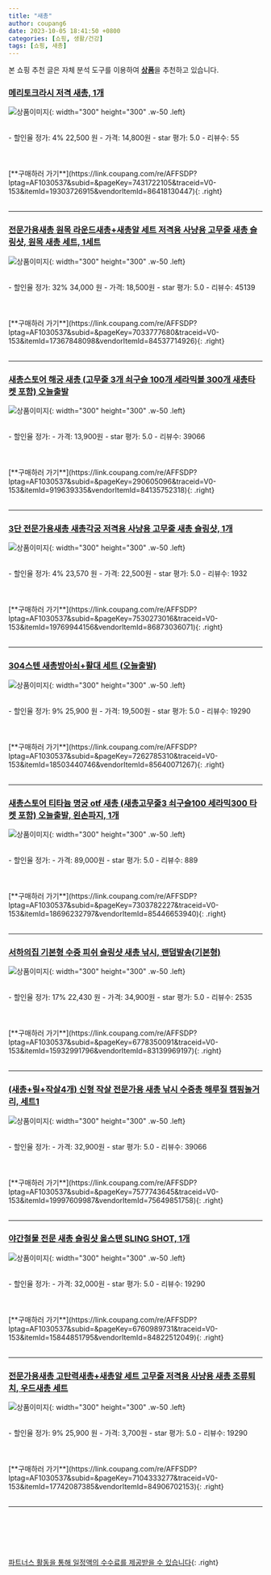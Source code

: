 ```yaml
---
title: "새총"
author: coupang6
date: 2023-10-05 18:41:50 +0800
categories: [쇼핑, 생활/건강]
tags: [쇼핑, 새총]
---
```


본 쇼핑 추천 글은 자체 분석 도구를 이용하여 [**상품**](https://link.coupang.com/a/bao1ui)을 추천하고 있습니다.

### [메리토크라시 저격 새총, 1개](https://link.coupang.com/re/AFFSDP?lptag=AF1030537&subid=&pageKey=7431722105&traceid=V0-153&itemId=19303726915&vendorItemId=86418130447)

![상품이미지](https://thumbnail6.coupangcdn.com/thumbnails/remote/230x230ex/image/vendor_inventory/5a98/76a177453def887df998550e2688e40e8fd56ff134fd1759f27e08d967d7.png){: width="300" height="300" .w-50 .left}


<br>
- 할인율 정가: 4%  22,500   원
- 가격: 14,800원
- star 평가: 5.0
- 리뷰수: 55
<br>
<br>
<br>
<br>
[**구매하러 가기**](https://link.coupang.com/re/AFFSDP?lptag=AF1030537&subid=&pageKey=7431722105&traceid=V0-153&itemId=19303726915&vendorItemId=86418130447){: .right}
<br>
<br>

---

### [전문가용새총 원목 라운드새총+새총알 세트 저격용 사냥용 고무줄 새총 슬링샷, 원목 새총 세트, 1세트](https://link.coupang.com/re/AFFSDP?lptag=AF1030537&subid=&pageKey=7033777680&traceid=V0-153&itemId=17367848098&vendorItemId=84537714926)

![상품이미지](https://thumbnail10.coupangcdn.com/thumbnails/remote/230x230ex/image/vendor_inventory/e499/da9239dd19afca7c513a9fd23210d2ce6ec57c91fb395beaa347e9f505ff.jpg){: width="300" height="300" .w-50 .left}


<br>
- 할인율 정가: 32%  34,000   원
- 가격: 18,500원
- star 평가: 5.0
- 리뷰수: 45139
<br>
<br>
<br>
<br>
[**구매하러 가기**](https://link.coupang.com/re/AFFSDP?lptag=AF1030537&subid=&pageKey=7033777680&traceid=V0-153&itemId=17367848098&vendorItemId=84537714926){: .right}
<br>
<br>

---

### [새총스토어 해궁 새총 (고무줄 3개 쇠구슬 100개 세라믹볼 300개 새총타켓 포함) 오늘출발](https://link.coupang.com/re/AFFSDP?lptag=AF1030537&subid=&pageKey=290605096&traceid=V0-153&itemId=919639335&vendorItemId=84135752318)

![상품이미지](https://thumbnail8.coupangcdn.com/thumbnails/remote/230x230ex/image/vendor_inventory/56b5/67508225695aea2fd17b017e6844417636614fa03beca4a365d00d6478ec.png){: width="300" height="300" .w-50 .left}


<br>
- 할인율 정가: 
- 가격: 13,900원
- star 평가: 5.0
- 리뷰수: 39066
<br>
<br>
<br>
<br>
[**구매하러 가기**](https://link.coupang.com/re/AFFSDP?lptag=AF1030537&subid=&pageKey=290605096&traceid=V0-153&itemId=919639335&vendorItemId=84135752318){: .right}
<br>
<br>

---

### [3단 전문가용새총 새총각궁 저격용 사냥용 고무줄 새총 슬링샷, 1개](https://link.coupang.com/re/AFFSDP?lptag=AF1030537&subid=&pageKey=7530273016&traceid=V0-153&itemId=19769944156&vendorItemId=86873036071)

![상품이미지](https://thumbnail6.coupangcdn.com/thumbnails/remote/230x230ex/image/vendor_inventory/0f9c/94732141d4f451edd08d98f14ebccdb1fa60dc444a9f75676e1dfd165495.jpg){: width="300" height="300" .w-50 .left}


<br>
- 할인율 정가: 4%  23,570   원
- 가격: 22,500원
- star 평가: 5.0
- 리뷰수: 1932
<br>
<br>
<br>
<br>
[**구매하러 가기**](https://link.coupang.com/re/AFFSDP?lptag=AF1030537&subid=&pageKey=7530273016&traceid=V0-153&itemId=19769944156&vendorItemId=86873036071){: .right}
<br>
<br>

---

### [304스텐 새총방아쇠+활대 세트 (오늘출발)](https://link.coupang.com/re/AFFSDP?lptag=AF1030537&subid=&pageKey=7262785310&traceid=V0-153&itemId=18503440746&vendorItemId=85640071267)

![상품이미지](https://thumbnail10.coupangcdn.com/thumbnails/remote/230x230ex/image/vendor_inventory/0fec/ae090634e517cf21142de40994989e48c1b1a512d807de476ceab4813f42.png){: width="300" height="300" .w-50 .left}


<br>
- 할인율 정가: 9%  25,900   원
- 가격: 19,500원
- star 평가: 5.0
- 리뷰수: 19290
<br>
<br>
<br>
<br>
[**구매하러 가기**](https://link.coupang.com/re/AFFSDP?lptag=AF1030537&subid=&pageKey=7262785310&traceid=V0-153&itemId=18503440746&vendorItemId=85640071267){: .right}
<br>
<br>

---

### [새총스토어 티타늄 명궁 otf 새총 (새총고무줄3 쇠구슬100 세라믹300 타켓 포함) 오늘출발, 왼손파지, 1개](https://link.coupang.com/re/AFFSDP?lptag=AF1030537&subid=&pageKey=7303782227&traceid=V0-153&itemId=18696232797&vendorItemId=85446653940)

![상품이미지](https://thumbnail8.coupangcdn.com/thumbnails/remote/230x230ex/image/vendor_inventory/48e5/e634dc0d1edbad6a8cdfa7e27463b39299cea93680081cde370d74c2f764.png){: width="300" height="300" .w-50 .left}


<br>
- 할인율 정가: 
- 가격: 89,000원
- star 평가: 5.0
- 리뷰수: 889
<br>
<br>
<br>
<br>
[**구매하러 가기**](https://link.coupang.com/re/AFFSDP?lptag=AF1030537&subid=&pageKey=7303782227&traceid=V0-153&itemId=18696232797&vendorItemId=85446653940){: .right}
<br>
<br>

---

### [서하의집 기본형 수중 피쉬 슬링샷 새총 낚시, 랜덤발송(기본형)](https://link.coupang.com/re/AFFSDP?lptag=AF1030537&subid=&pageKey=6778350091&traceid=V0-153&itemId=15932991796&vendorItemId=83139969197)

![상품이미지](https://thumbnail8.coupangcdn.com/thumbnails/remote/230x230ex/image/retail/images/2022/09/16/12/3/36729260-2f2b-40ee-8032-df150b3c7857.jpg){: width="300" height="300" .w-50 .left}


<br>
- 할인율 정가: 17%  22,430   원
- 가격: 34,900원
- star 평가: 5.0
- 리뷰수: 2535
<br>
<br>
<br>
<br>
[**구매하러 가기**](https://link.coupang.com/re/AFFSDP?lptag=AF1030537&subid=&pageKey=6778350091&traceid=V0-153&itemId=15932991796&vendorItemId=83139969197){: .right}
<br>
<br>

---

### [(새총+릴+작살4개) 신형 작살 전문가용 새총 낚시 수중총 해루질 캠핑놀거리, 세트1](https://link.coupang.com/re/AFFSDP?lptag=AF1030537&subid=&pageKey=7577743645&traceid=V0-153&itemId=19997609987&vendorItemId=75649851758)

![상품이미지](https://thumbnail10.coupangcdn.com/thumbnails/remote/230x230ex/image/vendor_inventory/da98/ba7ad6588f12b79c12011cb8407d5b3bedf34543bb96db1f7c087e53b3f7.png){: width="300" height="300" .w-50 .left}


<br>
- 할인율 정가: 
- 가격: 32,900원
- star 평가: 5.0
- 리뷰수: 39066
<br>
<br>
<br>
<br>
[**구매하러 가기**](https://link.coupang.com/re/AFFSDP?lptag=AF1030537&subid=&pageKey=7577743645&traceid=V0-153&itemId=19997609987&vendorItemId=75649851758){: .right}
<br>
<br>

---

### [야간철물 전문 새총 슬링샷 올스탠 SLING SHOT, 1개](https://link.coupang.com/re/AFFSDP?lptag=AF1030537&subid=&pageKey=6760989731&traceid=V0-153&itemId=15844851795&vendorItemId=84822512049)

![상품이미지](https://thumbnail6.coupangcdn.com/thumbnails/remote/230x230ex/image/vendor_inventory/4d66/30b0a2e2a16e921b2be0c7587ae2fcdd77b028f25fbedcf66bf853f6ef1b.jpg){: width="300" height="300" .w-50 .left}


<br>
- 할인율 정가: 
- 가격: 32,000원
- star 평가: 5.0
- 리뷰수: 19290
<br>
<br>
<br>
<br>
[**구매하러 가기**](https://link.coupang.com/re/AFFSDP?lptag=AF1030537&subid=&pageKey=6760989731&traceid=V0-153&itemId=15844851795&vendorItemId=84822512049){: .right}
<br>
<br>

---

### [전문가용새총 고탄력새총+새총알 세트 고무줄 저격용 사냥용 새총 조류퇴치, 우드새총 세트](https://link.coupang.com/re/AFFSDP?lptag=AF1030537&subid=&pageKey=7104333277&traceid=V0-153&itemId=17742087385&vendorItemId=84906702153)

![상품이미지](https://thumbnail8.coupangcdn.com/thumbnails/remote/230x230ex/image/vendor_inventory/0375/b4dc6fc1a395eddafb6a9930bf7eadd4841705a7c47877c7b6bad3b17b77.jpg){: width="300" height="300" .w-50 .left}


<br>
- 할인율 정가: 9%  25,900   원
- 가격: 3,700원
- star 평가: 5.0
- 리뷰수: 19290
<br>
<br>
<br>
<br>
[**구매하러 가기**](https://link.coupang.com/re/AFFSDP?lptag=AF1030537&subid=&pageKey=7104333277&traceid=V0-153&itemId=17742087385&vendorItemId=84906702153){: .right}
<br>
<br>

---
<br><br><br><br><br> [파트너스 활동을 통해 일정액의 수수료를 제공받을 수 있습니다](https://link.coupang.com/a/bao1ui){: .right}